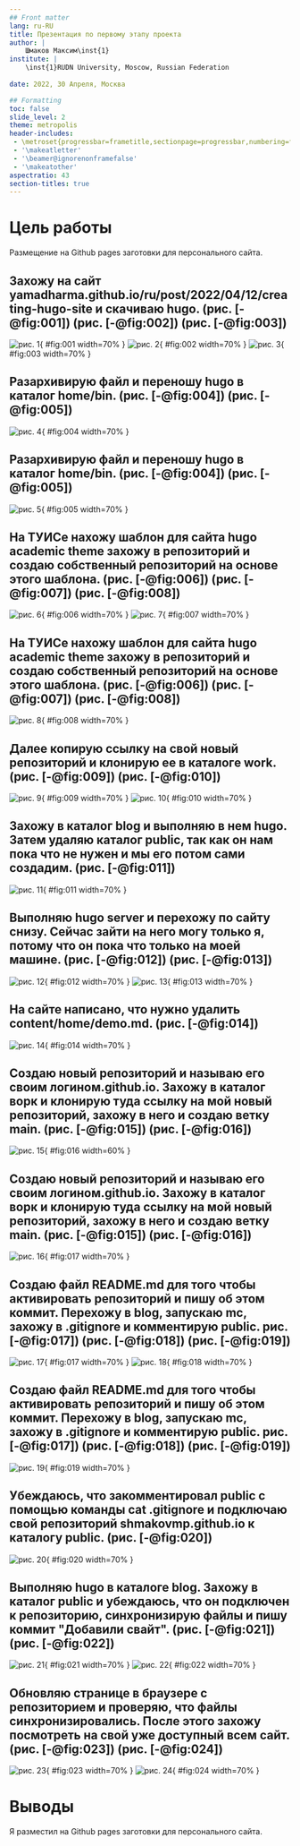 ```yaml
---
## Front matter
lang: ru-RU
title: Презентация по первому этапу проекта
author: |
	Шмаков Максим\inst{1}
institute: |
	\inst{1}RUDN University, Moscow, Russian Federation
	
date: 2022, 30 Апреля, Москва

## Formatting
toc: false
slide_level: 2
theme: metropolis
header-includes: 
 - \metroset{progressbar=frametitle,sectionpage=progressbar,numbering=fraction}
 - '\makeatletter'
 - '\beamer@ignorenonframefalse'
 - '\makeatother'
aspectratio: 43
section-titles: true
---
```


# Цель работы

Размещение на Github pages заготовки для персонального сайта.

## Захожу на сайт yamadharma.github.io/ru/post/2022/04/12/creating-hugo-site и скачиваю hugo. (рис. [-@fig:001]) (рис. [-@fig:002]) (рис. [-@fig:003]) 

![рис. 1](image/Screenshot_1.png){ #fig:001 width=70% }
![рис. 2](image/Screenshot_4.png){ #fig:002 width=70% }
![рис. 3](image/Screenshot_5.png){ #fig:003 width=70% }

## Разархивирую файл и переношу hugo в каталог home/bin. (рис. [-@fig:004]) (рис. [-@fig:005]) 

![рис. 4](image/Screenshot_6.png){ #fig:004 width=70% }

## Разархивирую файл и переношу hugo в каталог home/bin. (рис. [-@fig:004]) (рис. [-@fig:005]) 

![рис. 5](image/Screenshot_7.png){ #fig:005 width=70% }

## На ТУИСе нахожу шаблон для сайта hugo academic theme захожу в репозиторий и создаю собственный репозиторий на основе этого шаблона. (рис. [-@fig:006]) (рис. [-@fig:007]) (рис. [-@fig:008])


![рис. 6](image/Screenshot_8.png){ #fig:006 width=70% }
![рис. 7](image/Screenshot_9.png){ #fig:007 width=70% }

## На ТУИСе нахожу шаблон для сайта hugo academic theme захожу в репозиторий и создаю собственный репозиторий на основе этого шаблона. (рис. [-@fig:006]) (рис. [-@fig:007]) (рис. [-@fig:008])

![рис. 8](image/Screenshot_26.png){ #fig:008 width=70% }

## Далее копирую ссылку на свой новый репозиторий и клонирую ее в каталогe work. (рис. [-@fig:009]) (рис. [-@fig:010])

![рис. 9](image/Screenshot_10.png){ #fig:009 width=70% }
![рис. 10](image/Screenshot_11.png){ #fig:010 width=70% }

## Захожу в каталог blog и выполняю в нем hugo. Затем удаляю каталог public, так как он нам пока что не нужен и мы его потом сами создадим. (рис. [-@fig:011])

![рис. 11](image/Screenshot_12.png){ #fig:011 width=70% }

## Выполняю hugo server и перехожу по сайту снизу. Сейчас зайти на него могу только я, потому что он пока что только на моей машине. (рис. [-@fig:012]) (рис. [-@fig:013])

![рис. 12](image/Screenshot_13.png){ #fig:012 width=70% }
![рис. 13](image/Screenshot_14.png){ #fig:013 width=70% }

## На сайте написано, что нужно удалить content/home/demo.md. (рис. [-@fig:014])

![рис. 14](image/Screenshot_15.png){ #fig:014 width=70% }

## Создаю новый репозиторий и называю его своим логином.github.io. Захожу в каталог ворк и клонирую туда ссылку на мой новый репозиторий, захожу в него и создаю ветку main. (рис. [-@fig:015]) (рис. [-@fig:016])

![рис. 15](image/Screenshot_16.png){ #fig:016 width=60% }

## Создаю новый репозиторий и называю его своим логином.github.io. Захожу в каталог ворк и клонирую туда ссылку на мой новый репозиторий, захожу в него и создаю ветку main. (рис. [-@fig:015]) (рис. [-@fig:016])


![рис. 16](image/Screenshot_17.png){ #fig:017 width=70% }

## Создаю файл README.md для того чтобы активировать репозиторий и пишу об этом коммит. Перехожу в blog, запускаю mc, захожу в .gitignore и комментирую public. рис. [-@fig:017]) (рис. [-@fig:018]) (рис. [-@fig:019])

![рис. 17](image/Screenshot_18.png){ #fig:017 width=70% }
![рис. 18](image/Screenshot_19.png){ #fig:018 width=70% }

## Создаю файл README.md для того чтобы активировать репозиторий и пишу об этом коммит. Перехожу в blog, запускаю mc, захожу в .gitignore и комментирую public. рис. [-@fig:017]) (рис. [-@fig:018]) (рис. [-@fig:019])

![рис. 19](image/Screenshot_20.png){ #fig:019 width=70% }

## Убеждаюсь, что закомментировал public с помощью команды cat .gitignore и подключаю свой репозиторий shmakovmp.github.io к каталогу public. (рис. [-@fig:020])

![рис. 20](image/Screenshot_21.png){ #fig:020 width=70% }

## Выполняю hugo в каталоге blog. Захожу в каталог public и убеждаюсь, что он подключен к репозиторию, синхронизирую файлы и пишу коммит "Добавили свайт". (рис. [-@fig:021]) (рис. [-@fig:022])

![рис. 21](image/Screenshot_22.png){ #fig:021 width=70% }
![рис. 22](image/Screenshot_23.png){ #fig:022 width=70% }

## Обновляю странице в браузере с репозиторием и проверяю, что файлы синхронизировались. После этого захожу посмотреть на свой уже доступный всем сайт. (рис. [-@fig:023]) (рис. [-@fig:024])

![рис. 23](image/Screenshot_24.png){ #fig:023 width=70% }
![рис. 24](image/Screenshot_25.png){ #fig:024 width=70% }

# Выводы

Я разместил на Github pages заготовки для персонального сайта.


